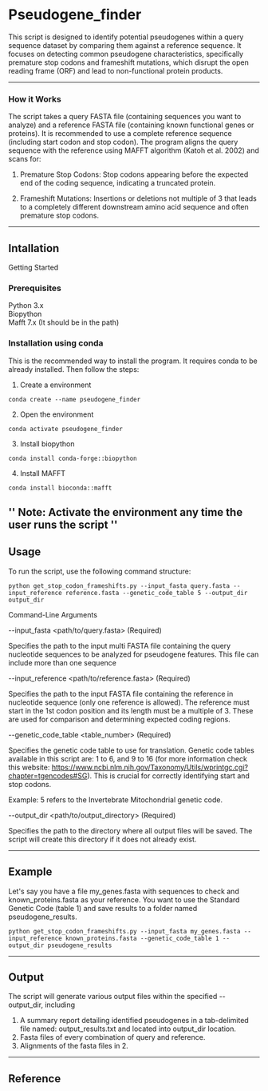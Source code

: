 # Pseudogene_finder

This script is designed to identify potential pseudogenes within a query sequence dataset by comparing them against a reference sequence. It focuses on detecting common pseudogene characteristics, specifically premature stop codons and frameshift mutations, which disrupt the open reading frame (ORF) and lead to non-functional protein products.

---

### How it Works

The script takes a query FASTA file (containing sequences you want to analyze) and a reference FASTA file (containing known functional genes or proteins). It is recommended to use a complete reference sequence (including start codon and stop codon). The program aligns the query sequence with the reference using MAFFT algorithm (Katoh et al. 2002) and scans for:

1. Premature Stop Codons: Stop codons appearing before the expected end of the coding sequence, indicating a truncated protein.

2. Frameshift Mutations: Insertions or deletions not multiple of 3 that leads to a completely different downstream amino acid sequence and often premature stop codons.

---

## Intallation

Getting Started
### Prerequisites

Python 3.x   
Biopython   
Mafft 7.x (It should be in the path)   

### Installation using conda

This is the recommended way to install the program. It requires conda to be already installed. Then follow the steps:

1. Create a environment
```
conda create --name pseudogene_finder
```
2. Open the environment
```
conda activate pseudogene_finder
```
3. Install biopython 
```
conda install conda-forge::biopython
```
4. Install MAFFT
```
conda install bioconda::mafft
```
''
Note: Activate the environment any time the user runs the script
''
---

## Usage
To run the script, use the following command structure:

```
python get_stop_codon_frameshifts.py --input_fasta query.fasta --input_reference reference.fasta --genetic_code_table 5 --output_dir output_dir
```

Command-Line Arguments

--input_fasta <path/to/query.fasta> (Required)

Specifies the path to the input multi FASTA file containing the query nucleotide sequences to be analyzed for pseudogene features. This file can include more than one sequence

--input_reference <path/to/reference.fasta> (Required)

Specifies the path to the input FASTA file containing the reference in nucleotide sequence (only one reference is allowed). The reference must start in the 1st codon position and its length must be a multiple of 3. These are used for comparison and determining expected coding regions.

--genetic_code_table <table_number> (Required)

Specifies the genetic code table to use for translation. Genetic code tables available in this script are: 1 to 6, and 9 to 16 (for more information check this website: https://www.ncbi.nlm.nih.gov/Taxonomy/Utils/wprintgc.cgi?chapter=tgencodes#SG). This is crucial for correctly identifying start and stop codons.

Example: 5 refers to the Invertebrate Mitochondrial genetic code.

--output_dir <path/to/output_directory> (Required)

Specifies the path to the directory where all output files will be saved. The script will create this directory if it does not already exist.

---

## Example
Let's say you have a file my_genes.fasta with sequences to check and known_proteins.fasta as your reference. You want to use the Standard Genetic Code (table 1) and save results to a folder named pseudogene_results.

```
python get_stop_codon_frameshifts.py --input_fasta my_genes.fasta --input_reference known_proteins.fasta --genetic_code_table 1 --output_dir pseudogene_results
```

---

## Output
The script will generate various output files within the specified --output_dir, including

1. A summary report detailing identified pseudogenes in a tab-delimited file named: output_results.txt and located into output_dir location.   
2. Fasta files of every combination of query and reference.
3. Alignments of the fasta files in 2.

---

## Reference
